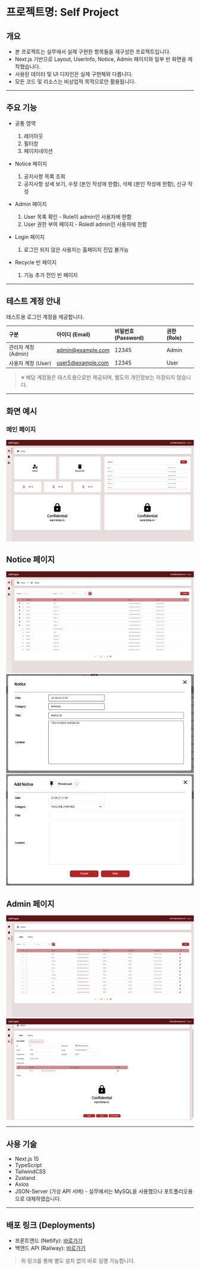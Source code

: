 # 프로젝트명: Self Project

## 개요

- 본 프로젝트는 실무에서 실제 구현한 항목들을 재구성한 프로젝트입니다.
- Next.js 기반으로 Layout, UserInfo, Notice, Admin 페이지와 일부 빈 화면을 제작했습니다.
- 사용된 데이터 및 UI 디자인은 실제 구현체와 다릅니다.
- 모든 코드 및 리소스는 비상업적 목적으로만 활용됩니다.

---

## 주요 기능

- 공통 영역

  1. 레이아웃
  2. 필터창
  3. 페이지네이션

- Notice 페이지

  1. 공지사항 목록 조회
  2. 공지사항 상세 보기, 수정 (본인 작성에 한함), 삭제 (본인 작성에 한함), 신규 작성

- Admin 페이지

  1. User 목록 확인 - Role이 admin인 사용자에 한함
  2. User 권한 부여 페이지 - Roledl admin인 사용자에 한함

- Login 페이지

  1. 로그인 되지 않은 사용자는 홈페이지 진입 불가능

- Recycle 빈 페이지
  1. 기능 추가 전인 빈 페이지

---

## 테스트 계정 안내

테스트용 로그인 계정을 제공합니다.

| 구분                | 아이디 (Email)    | 비밀번호 (Password) | 권한 (Role) |
| :------------------ | :---------------- | :------------------ | :---------- |
| 관리자 계정 (Admin) | admin@example.com | 12345               | Admin       |
| 사용자 계정 (User)  | user5@example.com | 12345               | User        |

> ※ 해당 계정들은 테스트용으로만 제공되며, 별도의 개인정보는 저장되지 않습니다.

---

## 화면 예시

### 메인 페이지

![Main Page](./public/feature/MainPage.png)

## Notice 페이지

![Notice Page](./public/feature/NoticePage.png)
![Notice Modal1](./public/feature/NoticeModal1.png)
![Notice Modal2](./public/feature/NoticeModal2.png)

## Admin 페이지

![Admin Page](./public/feature/AdminPage.png)
![Admin Detail](./public/feature/AdminDetail.png)

---

## 사용 기술

- Next.js 15
- TypeScript
- TailwindCSS
- Zustand
- Axios
- JSON-Server (가상 API 서버) - 실무에서는 MySQL을 사용했으나 포트폴리오용으로 대체하였습니다.

---

## 배포 링크 (Deployments)

- 프론트엔드 (Netlify): [바로가기](https://your-project.netlify.app)
- 백엔드 API (Railway): [바로가기](https://your-api.up.railway.app)

> 위 링크를 통해 별도 설치 없이 바로 실행 가능합니다.
